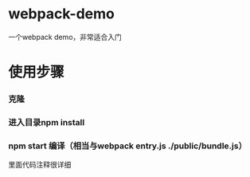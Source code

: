 # webpack-demo
一个webpack demo，非常适合入门
# 使用步骤
### 克隆
### 进入目录npm install
### npm start 编译（相当与webpack entry.js ./public/bundle.js）
里面代码注释很详细
